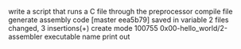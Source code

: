 write a script that runs a C file through the preprocessor
compile file
generate assembly code
[master eea5b79] saved in variable
 2 files changed, 3 insertions(+)
 create mode 100755 0x00-hello_world/2-assembler
executable name
print out
